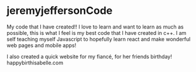 # jeremyjeffersonCode

My code that I have created!!
I love to learn and want to learn as much as possible,
this is what I feel is my best code that I have created in c++.
I am self teaching myself Javascript to hopefully learn react and make wonderful web pages and mobile apps! 

I also created a quick website for my fiancé, for her friends birthday!
happybirthisabelle.com
